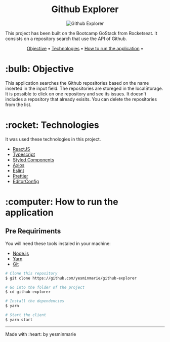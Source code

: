 <h1 align="center">Github Explorer</h1>
<p align="center">
<img src="https://ik.imagekit.io/nplka5fxu0/Github-Explorer_-FlX_-uP0.gif" alt="Github Explorer"/>
</p>

<p>This project has been built on the Bootcamp GoStack from Rocketseat. It consists on a repository search that use the API of Github. </p>

<p align="center">
 <a href="#objective">Objective</a> •
 <a href="#technologies">Technologies</a> •
 <a href="#how-to-run">How to run the application</a> •
</p>

<h1 id="objective">:bulb: Objective</h1>
</p>This application searches the Github repositories based on the name inserted in the input field. The repositories are storeged in the localStorage. It is possible to click on one repository and see its issues. It doesn't includes a repository that already exisits. You can delete the repositories from the list.</p>

<h1 id="technologies">:rocket: Technologies</h1>

<p>It was used these technologies in this project.</p>

- [ReactJS](https://reactjs.org/ "ReactJS")
- [Typescript](https://www.typescriptlang.org/ "Typescript")
- [Styled Components](https://styled-components.com/ "Styled Components")
- [Axios](https://github.com/axios/axios "Axios")
- [Eslint](https://eslint.org/ "Eslint")
- [Prettier](https://prettier.io/ "Prettier")
- [EditorConfig](https://editorconfig.org/ "EditorConfig")

<h1 id="how-to-run">:computer: How to run the application</h1>

<h2>Pre Requiriments</h2>

<p>You will need these tools instaled in your machine:</p>

- [Node.js](https://nodejs.org/en/ "Node.js")
- [Yarn](https://yarnpkg.com/ "Yarn")
- [Git](https://git-scm.com/ "Git")

```bash
# Clone this repository
$ git clone https://github.com/yesminmarie/github-explorer

# Go into the folder of the project
$ cd github-explorer

# Install the dependencies
$ yarn

# Start the client
$ yarn start

```
<hr>
Made with :heart: by yesminmarie
